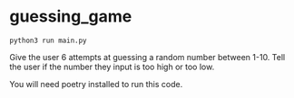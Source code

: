 # guessing_game

```
python3 run main.py
```

Give the user 6 attempts at guessing a random number between 1-10.
Tell the user if the number they input is too high or too low.

You will need poetry installed to run this code.
